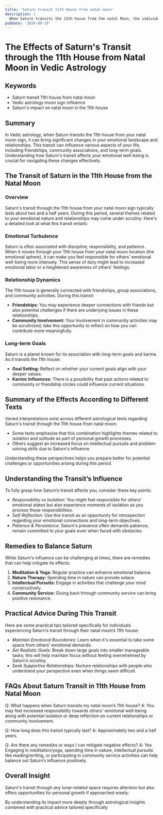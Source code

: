 ```yaml
---
title: 'Saturn transit 11th House from natal moon'
description: |
  When Saturn transits the 11th house from the natal Moon, the individual may experience financial gains, improved health, and success in social endeavors. This period is generally positive, bringing about new opportunities and fulfillment of desires.
pubDate: '2024-09-19'
---
```


# **The Effects of Saturn's Transit through the 11th House from Natal Moon in Vedic Astrology**

## Keywords

- Saturn transit 11th house from natal moon
- Vedic astrology moon sign influence
- Saturn's impact on natal moon in the 11th house

## Summary

In Vedic astrology, when Saturn transits the 11th house from your natal moon sign, it can bring significant changes in your emotional landscape and relationships. This transit can influence various aspects of your life, including friendships, community associations, and long-term goals. Understanding how Saturn's transit affects your emotional well-being is crucial for navigating these changes effectively.

## The Transit of Saturn in the 11th House from the Natal Moon

### Overview
Saturn's transit through the 11th house from your natal moon sign typically lasts about two and a half years. During this period, several themes related to your emotional nature and relationships may come under scrutiny. Here's a detailed look at what this transit entails:

### Emotional Turbulence
Saturn is often associated with discipline, responsibility, and patience. When it moves through your 11th house from your natal moon location (the emotional sphere), it can make you feel responsible for others' emotional well-being more intensely. This sense of duty might lead to increased emotional labor or a heightened awareness of others' feelings.

### Relationship Dynamics
The 11th house is generally connected with friendships, group associations, and community activities. During this transit:
- **Friendships:** You may experience deeper connections with friends but also potential challenges if there are underlying issues in these relationships.
- **Community Involvement:** Your involvement in community activities may be scrutinized; take this opportunity to reflect on how you can contribute more meaningfully.

### Long-term Goals
Saturn is a planet known for its association with long-term goals and karma. As it transits the 11th house:
- **Goal Setting:** Reflect on whether your current goals align with your deeper values.
- **Karmic Influences:** There is a possibility that past actions related to community or friendship circles could influence current situations.

## Summary of the Effects According to Different Texts

Varied interpretations exist across different astrological texts regarding Saturn's transit through the 11th house from natal moon:

* Some texts emphasize that this combination highlights themes related to isolation and solitude as part of personal growth processes.
* Others suggest an increased focus on intellectual pursuits and problem-solving skills due to Saturn's influence.

Understanding these perspectives helps you prepare better for potential challenges or opportunities arising during this period.

## Understanding the Transit’s Influence

To fully grasp how Saturn’s transit affects you, consider these key points:

* *Responsibility vs Isolation:* You might feel responsible for others' emotional states but also experience moments of isolation as you process these responsibilities.
* *Self-Reflection:* Use this transit as an opportunity for introspection regarding your emotional connections and long-term objectives.
* *Patience & Persistence:* Saturn's presence often demands patience; remain committed to your goals even when faced with obstacles.

## Remedies to Balance Saturn

While Saturn's influence can be challenging at times, there are remedies that can help mitigate its effects:

1. **Meditation & Yoga:** Regular practice can enhance emotional balance.
2. **Nature Therapy:** Spending time in nature can provide solace.
3. **Intellectual Pursuits:** Engage in activities that challenge your mind constructively.
4. **Community Service:** Giving back through community service can bring positive resonance.

## Practical Advice During This Transit

Here are some practical tips tailored specifically for individuals experiencing Saturn’s transit through their natal moon’s 11th house:

* *Maintain Emotional Boundaries:* Learn when it's essential to take some space from others’ emotional demands.
* *Set Realistic Goals:* Break down large goals into smaller manageable tasks; this will help maintain focus without feeling overwhelmed by Saturn’s scrutiny.
* *Seek Supportive Relationships:* Nurture relationships with people who understand your perspective even when things seem difficult.

## FAQs About Saturn Transit in 11th House from Natal Moon

Q: What happens when Saturn transits my natal moon’s 11th house?
A: You may feel increased responsibility towards others' emotional well-being along with potential isolation or deep reflection on current relationships or community involvement.

Q: How long does this transit typically last?
A: Approximately two and a half years.

Q: Are there any remedies or ways I can mitigate negative effects?
A: Yes Engaging in meditation/yoga, spending time in nature, intellectual pursuits like reading/writing, or participating in community service activities can help balance out Saturn’s influence positively.

## Overall Insight

Saturn's transit through any lunar-related space requires attention but also offers opportunities for personal growth if approached wisely:

By understanding its impact more deeply through astrological insights combined with practical advice tailored specifically